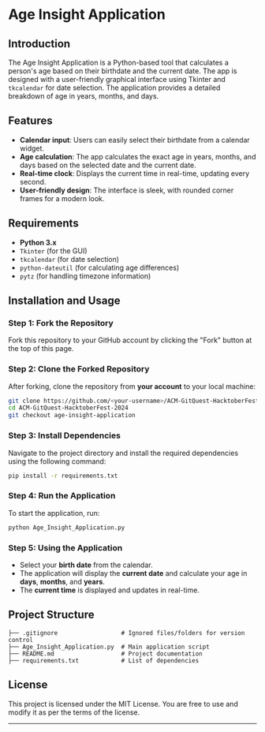# Age Insight Application

## Introduction
The Age Insight Application is a Python-based tool that calculates a person's age based on their birthdate and the current date. The app is designed with a user-friendly graphical interface using Tkinter and `tkcalendar` for date selection. The application provides a detailed breakdown of age in years, months, and days.

## Features
- **Calendar input**: Users can easily select their birthdate from a calendar widget.
- **Age calculation**: The app calculates the exact age in years, months, and days based on the selected date and the current date.
- **Real-time clock**: Displays the current time in real-time, updating every second.
- **User-friendly design**: The interface is sleek, with rounded corner frames for a modern look.

## Requirements
- **Python 3.x**
- `Tkinter` (for the GUI)
- `tkcalendar` (for date selection)
- `python-dateutil` (for calculating age differences)
- `pytz` (for handling timezone information)

## Installation and Usage

### Step 1: Fork the Repository
Fork this repository to your GitHub account by clicking the "Fork" button at the top of this page.

### Step 2: Clone the Forked Repository
After forking, clone the repository from **your account** to your local machine:
```bash
git clone https://github.com/<your-username>/ACM-GitQuest-HacktoberFest-2024.git
cd ACM-GitQuest-HacktoberFest-2024
git checkout age-insight-application
```

### Step 3: Install Dependencies
Navigate to the project directory and install the required dependencies using the following command:
```bash
pip install -r requirements.txt
```

### Step 4: Run the Application
To start the application, run:
```bash
python Age_Insight_Application.py
```

### Step 5: Using the Application
- Select your **birth date** from the calendar.
- The application will display the **current date** and calculate your age in **days**, **months**, and **years**.
- The **current time** is displayed and updates in real-time.

## Project Structure
```plaintext
├── .gitignore                  # Ignored files/folders for version control
├── Age_Insight_Application.py  # Main application script
├── README.md                   # Project documentation
├── requirements.txt            # List of dependencies
```

## License
This project is licensed under the MIT License. You are free to use and modify it as per the terms of the license.

---